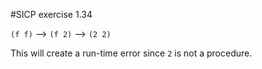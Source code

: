 #SICP exercise 1.34

`(f f)` --> `(f 2)` --> `(2 2)`

This will create a run-time error since `2` is not a procedure.